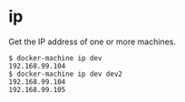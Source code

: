 <!--[metadata]>
+++
title = "ip"
description = "Show client configuration"
keywords = ["machine, ip, subcommand"]
[menu.machine]
parent="smn_machine_subcmds"
+++
<![end-metadata]-->

# ip

Get the IP address of one or more machines.

    $ docker-machine ip dev
    192.168.99.104
    $ docker-machine ip dev dev2
    192.168.99.104
    192.168.99.105
